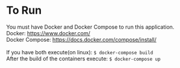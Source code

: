 # To Run

You must have Docker and Docker Compose to run this application.<br/>
Docker: https://www.docker.com/<br/>
Docker Compose: https://docs.docker.com/compose/install/<br/>
<br/>
If you have both execute(on linux): `$ docker-compose build`<br/>
After the build of the containers execute: `$ docker-compose up`<br/>

